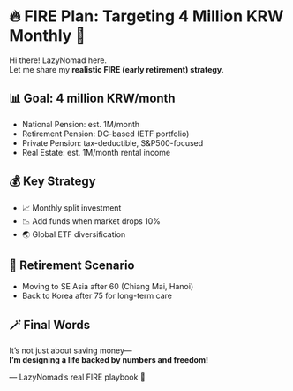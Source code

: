 # 🔥 FIRE Plan: Targeting 4 Million KRW Monthly 💸

Hi there! LazyNomad here.  
Let me share my **realistic FIRE (early retirement) strategy**.

## 📊 Goal: 4 million KRW/month

- National Pension: est. 1M/month
- Retirement Pension: DC-based (ETF portfolio)
- Private Pension: tax-deductible, S&P500-focused
- Real Estate: est. 1M/month rental income

## 💰 Key Strategy

- 📈 Monthly split investment
- 📉 Add funds when market drops 10%
- 🌏 Global ETF diversification

## 🧭 Retirement Scenario

- Moving to SE Asia after 60 (Chiang Mai, Hanoi)
- Back to Korea after 75 for long-term care

## 🪄 Final Words

It’s not just about saving money—  
**I’m designing a life backed by numbers and freedom!**  

— LazyNomad’s real FIRE playbook 📒

